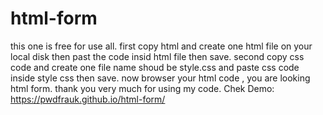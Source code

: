 # html-form 
this one is free for use all.
first copy html and create one html file on your local disk then past the code insid html file then save. 
second copy css code and create one file name shoud be style.css and paste css code inside style css then save.
now browser your html code , you are looking html form.
thank you very much for using my code. 
Chek Demo: https://pwdfrauk.github.io/html-form/


